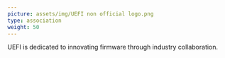 ```yaml
---
picture: assets/img/UEFI non official logo.png
type: association
weight: 50
---
```


UEFI is dedicated to innovating firmware through industry collaboration.
